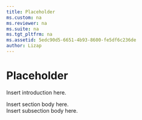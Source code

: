 ```yaml
---
title: Placeholder
ms.custom: na
ms.reviewer: na
ms.suite: na
ms.tgt_pltfrm: na
ms.assetid: 5edc90d5-6651-4b93-8600-fe5df6c236de
author: Lizap
---
```

# Placeholder
<?xml version='1.0' encoding='UTF-8'?>
<developerConceptualDocument
    xmlns='http://ddue.schemas.microsoft.com/authoring/2003/5'
    xmlns:xsi='http://www.w3.org/2001/XMLSchema-instance'
    xsi:schemaLocation='http://ddue.schemas.microsoft.com/authoring/2003/5 http://dduestorage.blob.core.windows.net/ddueschema/developer.xsd'>
    <introduction>
        <para>Insert introduction here.</para>
    </introduction>
    <section>
        <title>Section Heading</title>
        <content>
            <para>Insert section body here.</para>
        </content>
        <sections>
            <section>
                <title>Subsection Heading</title>
                <content>
                    <para>Insert subsection body here.</para>
                </content>
            </section>
        </sections>
    </section>
    <relatedTopics />
</developerConceptualDocument>
